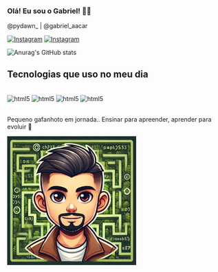 ### Olá! Eu sou o Gabriel! ✋🏽

@pydawn_ |
@gabriel_aacar

[![Instagram](https://img.shields.io/badge/Instagram-E4405F?style=for-the-badge&logo=instagram&logoColor=white)](https://instagram.com/pydawan_)
[![Instagram](https://img.shields.io/badge/Instagram-E4405F?style=for-the-badge&logo=instagram&logoColor=white)](https://instagram.com/gabriel.aacar)

![Anurag's GitHub stats](https://github-readme-stats.vercel.app/api?username=GabrielAacar&show_icons=true&bg_color=1b1e25&text_color=13be89&icon_color=ff9b63&title_color=ff9b63)

## Tecnologias que uso no meu dia

<div style='display: inline_block'> <br/>
    <img align="center" alt="html5" src="https://img.shields.io/badge/HTML-239120?style=for-the-badge&logo=html5&logoColor=white" />
    <img align="center" alt="html5" src="https://img.shields.io/badge/CSS3-1572B6?style=for-the-badge&logo=css3&logoColor=white" />
    <img align="center" alt="html5" src="https://img.shields.io/badge/JavaScript-F7DF1E?style=for-the-badge&logo=javascript&logoColor=black" />
    <img align="center" alt="html5" src="https://img.shields.io/badge/Python-14354C?style=for-the-badge&logo=python&logoColor=white" />
    
</div></br>

Pequeno gafanhoto em jornada.. Ensinar para apreender, aprender para evoluir 👾

<div style="display: flex; align-item: center; justify-content: center; width: 300px; height: 100px">
    <img src="https://github.com/GabrielAacar/GabrielAacar/blob/main/caricatura.jpg" width="300" height="300">
</div>
